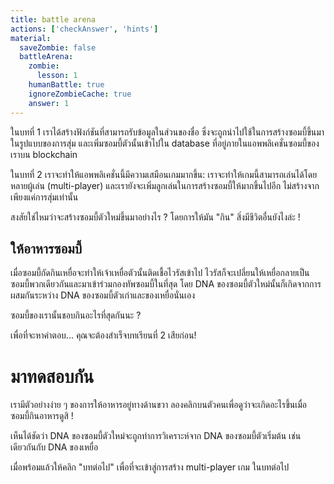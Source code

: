 ```yaml
---
title: battle arena
actions: ['checkAnswer', 'hints']
material:
  saveZombie: false
  battleArena:
    zombie:
      lesson: 1
    humanBattle: true
    ignoreZombieCache: true
    answer: 1
---
```


ในบทที่ 1 เราได้สร้างฟังก์ชันที่สามารถรับข้อมูลในส่วนของชื่อ ซึ่งจะถูกนำไปใช้ในการสร้างซอมบี้ขึ้นมาในรูปแบบของการสุ่ม และเพิ่มซอมบี้ตัวนั้นเข้าไปใน database ที่อยู่ภายในแอพพลิเคชั่นซอมบี้ของเราบน blockchain

ในบทที่ 2 เราจะทำให้แอพพลิเคชั่นนี้มีความเสมือนเกมมากขึ้น: เราจะทำให้เกมนี้สามารถเล่นได้โดยหลายผู้เล่น (multi-player) และเรายังจะเพิ่มลูกเล่นในการสร้างซอมบี้ให้มากขึ้นไปอีก ไม่สร้างจากเพียงแค่การสุ่มเท่านั้น 

สงสัยใช่ไหมว่าจะสร้างซอมบี้ตัวใหม่ขึ้นมาอย่างไร ? โดยการให้มัน "กิน" สิ่งมีชีวิตอื่นยังไงล่ะ !

## ให้อาหารซอมบี้

เมื่อซอมบี้กัดกินเหยื่อจะทำให้เจ้าเหยื่อตัวนั้นติดเชื้อไวรัสเข้าไป ไวรัสก็จะเปลี่ยนให้เหยื่อกลายเป็นซอมบี้พวกเดียวกันและมาเข้าร่วมกองทัพซอมบี้ในที่สุด โดย DNA ของซอมบี้ตัวใหม่นั้นก็เกิดจากการผสมกันระหว่าง DNA ของซอมบี้ตัวเก่าและของเหยื่อนั่นเอง

ซอมบี้ของเรานั้นชอบกินอะไรที่สุดกันนะ ?

เพื่อที่จะหาคำตอบ... คุณจะต้องสำเร็จบทเรียนที่ 2 เสียก่อน!

# มาทดสอบกัน

เรามีตัวอย่างง่าย ๆ ของการให้อาหารอยู่ทางด้านขวา ลองคลิกบนตัวคนเพื่อดูว่าจะเกิดอะไรขึ้นเมื่อซอมบี้กินอาหารดูสิ !

เห็นได้ชัดว่า DNA ของซอมบี้ตัวใหม่จะถูกทำการวิเคราะห์จาก DNA ของซอมบี้ตัวเริ่มต้น เช่นเดียวกันกับ DNA ของเหยื่อ

เมื่อพร้อมแล้วให้คลิก "บทต่อไป" เพื่อที่จะเข้าสู่การสร้าง multi-player เกม ในบทต่อไป
